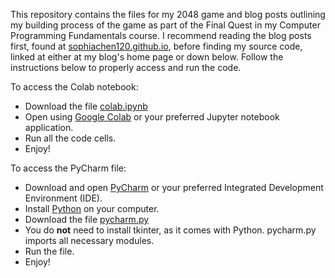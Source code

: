 This repository contains the files for my 2048 game and blog posts outlining my building process of the game as part of the Final Quest in my Computer Programming Fundamentals course. I recommend reading the blog posts first, found at [sophiachen120.github.io](https://sophiachen120.gihtub.io), before finding my source code, linked at either at my blog's home page or down below. Follow the instructions below to properly access and run the code.

To access the Colab notebook:
* Download the file [colab.ipynb](https://github.com/sophiachen120/sophiachen120.github.io/blob/main/files/colab.ipynb)
* Open using [Google Colab](https://colab.research.google.com/) or your preferred Jupyter notebook application.
* Run all the code cells.
* Enjoy!

To access the PyCharm file:
* Download and open [PyCharm](https://www.jetbrains.com/pycharm/download/) or your preferred Integrated Development Environment (IDE).
* Install [Python](https://www.python.org/) on your computer.
* Download the file [pycharm.py](https://github.com/sophiachen120/sophiachen120.github.io/blob/main/files/pycharm.py)
* You do **not** need to install tkinter, as it comes with Python. pycharm.py imports all necessary modules.
* Run the file.
* Enjoy!
